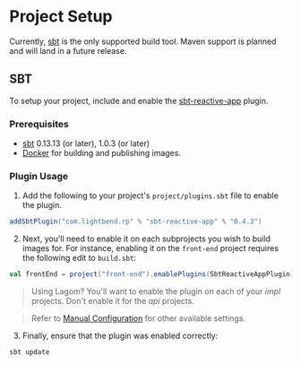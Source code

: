 # Project Setup

Currently, [sbt](http://www.scala-sbt.org/) is the only supported build tool. Maven support is planned and will land in a future release.

## SBT

To setup your project, include and enable the [sbt-reactive-app](https://github.com/lightbend/sbt-reactive-app) plugin.

### Prerequisites

* [sbt](http://www.scala-sbt.org/) 0.13.13 (or later), 1.0.3 (or later)
* [Docker](https://www.docker.com/) for building and publishing images.

### Plugin Usage

1) Add the following to your project's `project/plugins.sbt` file to enable the plugin.

```scala
addSbtPlugin("com.lightbend.rp" % "sbt-reactive-app" % "0.4.3")
```

2) Next, you'll need to enable it on each subprojects you wish to build images for. For instance, enabling it on the `front-end` project requires the following edit to `build.sbt`:

```scala
val frontEnd = project("front-end").enablePlugins(SbtReactiveAppPlugin)
```

> Using Lagom? You'll want to enable the plugin on each of your *impl* projects. Don't enable it for the *api* projects.

> Refer to [Manual Configuration](project-configuration.html#manual-configuration) for other available settings.

3) Finally, ensure that the plugin was enabled correctly:

```bash
sbt update
```
